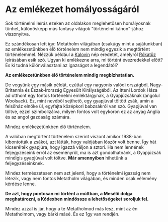 # Az emlékezet homályosságáról

Sok történelmi leírás ezeken az oldalakon meglehetősen homályosnak tűnhet, különösképp más fantasy világok "történelmi kánon"-jához viszonyítva.

Ez szándékosan lett így: Metatholm világában (csakúgy mint a sajátunkban) az emlékezetünkben élő történelem nem mindig egyezik a megtörtént történelemmel. Nézzük például a [Kalovin](ancestry:kalovin) nép eredetét, amelyről [Rókatűz](world:realms:foxfire:realm) leírásában esik szó. Ugyan ki emlékezne arra, mi történt évezredekkel előtt? És ki tudná különválasztani az igazságot a legendától?

**Az emlékezetünkben élő történelem mindig megbízhatatlan.**

De vegyünk egy másik példát, ezúttal egy nagyonis valódi országból, Nagy-Britannia és Észak-Írország Egyesült Királyságából. Az itteni Lordok Háza ad otthont egy fontos történelmi emléktárgynak, a Gyapjúzsáknak (angolul Woolsack). Ez, mint nevéből sejthető, egy gyapjúval töltött zsák, amin a felsőház elnöke ül, egyfajta középkori babzsákról van szó. Gyapjúval van töltve, ezzel szimbolizálva, milyen fontos volt egykoron ez az anyag Anglia és az angol gazdaság számára.

Mindez emlékezetünkben élő történelem.

A valóban megtörtént történelem szerint viszont amikor 1938-ban kibontották a zsákot, azt látták, hogy valójában lószőr volt benne. Így hát kicserélték gyapjúra, hogy igazzá váljon a sztori. Ha nem lennének feljegyzéseink erről az eseményről, ma is azt gondolhatnánk, a Gyapjúzsák mindigis gyapjúval volt töltve. **Már amennyiben** hihetünk a feljegyzéseinknek.

Mindez természetesen nem azt jelenti, hogy a történelmi igazság nem létezik, vagy nem fontos Metatholm világában, és minden csak vélemény kérdése lenne.

**De azt, hogy pontosan mi történt a múltban, a Mesélő dolga meghatározni, a Kódexben mindössze a lehetőségeket soroljuk fel.**

Mindez azzal is jár, hogy a te Metatholmod más lesz, mint az én Metatholmom, vagy bárki másé. És ez 1gy van rendjén.